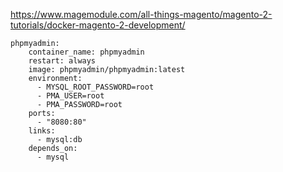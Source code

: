 https://www.magemodule.com/all-things-magento/magento-2-tutorials/docker-magento-2-development/


    phpmyadmin:
        container_name: phpmyadmin
        restart: always
        image: phpmyadmin/phpmyadmin:latest
        environment:
          - MYSQL_ROOT_PASSWORD=root
          - PMA_USER=root
          - PMA_PASSWORD=root
        ports:
          - "8080:80"
        links:
          - mysql:db
        depends_on:
          - mysql